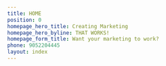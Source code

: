 ```yaml
---
title: HOME
position: 0
homepage_hero_title: Creating Marketing
homepage_hero_byline: THAT WORKS!
homepage_form_title: Want your marketing to work?
phone: 9052204445
layout: index
---
```


